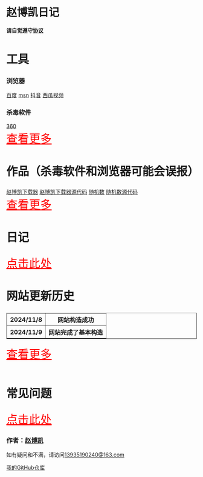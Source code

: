 <html>
<head>
  <meta charset="utf-8">
  <title>赵博凯</title>
  <link rel="stylesheet" href="https://zhaobokai341.github.io/yangshi.css">
  <style>
      h2 {
          font-size: 30px;
      }

      h3 {
          font-size: 20px;
      }

      a:visited {
          color: purple;
      }

      a:hover {
          color: yellow;
      }

      a:active {
          color: green;
      }
  </style>
</head>
<body>
<div id="title">
  <h1>赵博凯日记</h1>
  <p><strong>请自觉遵守<a href="https://zhaobokai341.github.io/xieyi">协议</a></strong></p>
</div>
<div id="tools">
  <h2>工具</h2>
  <h3>浏览器</h3>
  <a href="https://www.baidu.com/" target="_blank">百度</a>
  <a href="https://www.msn.cn/zh-cn" target="_blank">msn</a>
  <a href="https://www.douyin.com" target="_blank">抖音</a>
  <a href="https://www.ixigua.com" target="_blank">西瓜视频</a>
  <br>
  <h3>杀毒软件</h3>
  <a href="https://www.360.cn/" target="_blank">360</a>
  <br>
  <a href="https://zhaobokai341.github.io/gongju" style="font-size:30px;color:red;">查看更多</a>
</div>
<div id="opus">
  <h2>作品（杀毒软件和浏览器可能会误报）</h2>
  <a href="../zuopinxiazai/21.exe" download>赵博凯下载器</a>
  <a href="../zuopinxiazai/21.py" download>赵博凯下载器源代码</a>
  <a href="../zuopinxiazai/22.exe" download>随机数</a>
  <a href="../zuopinxiazai/22.py" download>随机数源代码</a>
  <br>
  <a href="https://zhaobokai341.github.io/zuopin" style="font-size:30px;color:red;">查看更多</a>
</div>
<div id="diary">
  <h2>日记</h2>
  <a href="https://zhaobokai341.github.io/riji" style="font-size:30px;color:red;">点击此处</a>
</div>
<div id="update">
  <h2>网站更新历史</h2>
  <table border="1" width="1500">
    <tr>
      <th>2024/11/8</th>
      <th>网站构造成功</th>
    </tr>
    <tr>
      <th>2024/11/9</th>
      <th>网站完成了基本构造</th>
    </tr>
  </table>
  <a href="https://zhaobokai341.github.io/gengxin" style="font-size:30px;color:red;">查看更多</a>
</div>
<br>
<div id="about">
  <h2>常见问题</h2>
  <a href="https://zhaobokai341.github.io/wenti" style="font-size:30px;color:red;">点击此处</a>
  <h3>作者：<a href="https://zhaobokai341.github.io/zhaobokai">赵博凯</a></h3>
  <p>如有疑问和不满，请访问<a href="mailto:13935190240@163.com">13935190240@163.com</a></p>
  <a href="https://github.com/zhaobokai341/zhaobokai341.github.io" target="_blank">我的GitHub仓库</a>
</div>
</body>
</html>
